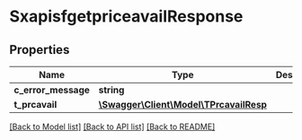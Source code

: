 # SxapisfgetpriceavailResponse

## Properties
Name | Type | Description | Notes
------------ | ------------- | ------------- | -------------
**c_error_message** | **string** |  | [optional] 
**t_prcavail** | [**\Swagger\Client\Model\TPrcavailResp**](TPrcavailResp.md) |  | [optional] 

[[Back to Model list]](../README.md#documentation-for-models) [[Back to API list]](../README.md#documentation-for-api-endpoints) [[Back to README]](../README.md)


